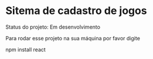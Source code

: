 <h1> Sitema de cadastro de jogos</h1> 

Status do projeto: Em desenvolvimento

Para rodar esse projeto na sua máquina por favor digite

npm install react
